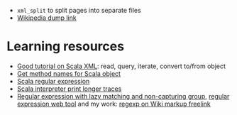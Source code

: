
- `xml_split` to split pages into separate files
- [Wikipedia dump link](https://dumps.wikimedia.org/enwiki/20151102/enwiki-20151102-pages-articles-multistream.xml.bz2)



# Learning resources

- [Good tutorial on Scala XML](https://bcomposes.wordpress.com/2012/05/04/basic-xml-processing-with-scala/): read, query, iterate, convert to/from object
- [Get method names for Scala object](http://stackoverflow.com/questions/2886446/how-to-get-methods-list-in-scala)
- [Scala regular expression]()
- [Scala interpreter print longer traces](http://stackoverflow.com/questions/3767808/how-to-force-interpreter-show-complete-stack-trace/3769827#3769827)
- [Regular expression with lazy matching and non-capturing group](http://stackoverflow.com/questions/8213837/optional-grouping-in-scala-regular-expressions), [regular expression web tool](http://regexr.com/2v8m4) and my work: [regexp on Wiki markup freelink](http://regexr.com/3c87k)
